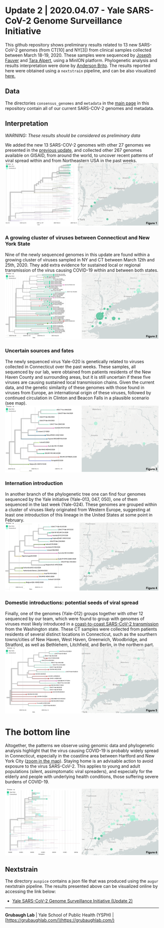 # Update 2 | 2020.04.07 - Yale SARS-CoV-2 Genome Surveillance Initiative
This github repository shows preliminary results related to 13 new SARS-CoV-2 genomes (from CT[10] and NY[3]) from clinical samples collected between March 18-19, 2020. These samples were sequenced by [Joseph Fauver](https://twitter.com/JosephFauver) and [Tara Alpert](https://twitter.com/tdalpert), using a MinION platform. Phylogenetic analysis and results interpretation were done by [Anderson Brito](https://twitter.com/AndersonBrito_). The results reported here were obtained using a `nextstrain` pipeline, and can be also visualized [here.](https://nextstrain.org/community/grubaughlab/CT-SARS-CoV-2/update2)

## Data
The directories `consensus_genomes` and `metadata` in the [main page](https://github.com/grubaughlab/CT-SARS-CoV-2) in this repository contain all of our current SARS-COV-2 genomes and metadata.

## Interpretation

*WARNING: These results should be considered as preliminary data*

We added the new 13 SARS-COV-2 genomes with other 27 genomes we presented in the [previous update](https://github.com/grubaughlab/CT-SARS-CoV-2/tree/master/update1), and collected other 267 genomes available on GISAID, from around the world, to uncover recent patterns of viral spread within and from Northeastern USA in the past weeks.
![big picture](Picture1.png)

### A growing cluster of viruses between Connecticut and New York State
Nine of the newly sequenced genomes in this update are found within a growing cluster of viruses sampled in NY and CT between March 12th and 25th, 2020. They add extra evidence for sustained local or regional transmission of the virus causing COVID-19 within and between both states.
![NY-CT clade](Picture2.png)

### Uncertain sources and fates
The newly sequenced virus Yale-020 is genetically related to viruses collected in Connecticut over the past weeks. These samples, all sequenced by our lab, were obtained from patients residents of the New Haven County and surrounding areas, but it is still uncertain if these five viruses are causing sustained local transmission chains. Given the current data, and the genetic similarity of these genomes with those found in viruses from Europe, an international origin of these viruses, followed by continued circulation in Clinton and Beacon Falls in a plausible scenario (see map).
![small CT clade](Picture3.png)

### Internation introduction
In another branch of the phylogenetic tree one can find four genomes sequenced by the Yale initiative (Yale-013, 047, 050), one of them sequenced in the last week (Yale-024). These genomes are grouped within a cluster of viruses likely originated from Western Europe, suggesting at least one introduction of this lineage in the United States at some point in February.
![European clade](Picture4.png)

### Domestic introductions: potential seeds of viral spread
Finally, one of the genomes (Yale-012) groups together with other 12 sequenced by our team, which were found to group with genomes of viruses most likely introduced in a [coast-to-coast SARS-CoV-2 transmission](https://www.medrxiv.org/content/10.1101/2020.03.25.20043828v1) from the Washington state. These CT samples were collected from patients residents of several distinct locations in Connecticut, such as the sourthern towns/cities of New Haven, West Haven, Greenwich, Woodbridge, and Stratford, as well as Bethlehem, Litchfield, and Berlin, in the northern part.
![WA clade](Picture5.png)

# The bottom line
Altogether, the patterns we observe using genomic data and phylogenetic analysis highlight that the virus causing COVID-19 is probably widely spread in Connecticut, especially in the coastline area between Hartford and New York City ([zoom in the map](https://nextstrain.org/community/grubaughlab/CT-SARS-CoV-2/update2?f_update=Initial,Update01,Update02&m=div&p=grid&r=location)). Staying home is an advisable action to avoid exposure to the virus SARS-CoV-2. This applies to young and adult populations (silent, assimptomatic viral spreaders), and especially for the elderly and people with underlying health conditions, those suffering severe burdens of COVID-19.

![distribution](Picture6.png)

## Nextstrain

The directory `auspice` contains a json file that was produced using the `augur` nextstrain pipeline. The results presented above can be visualized online by accessing the link below:

* [Yale SARS-CoV-2 Genome Surveillance Initiative (Update 2)](https://nextstrain.org/community/grubaughlab/CT-SARS-CoV-2/update2)


---

**Grubaugh Lab** | Yale School of Public Health (YSPH) | [https://grubaughlab.com/](https://grubaughlab.com/)
